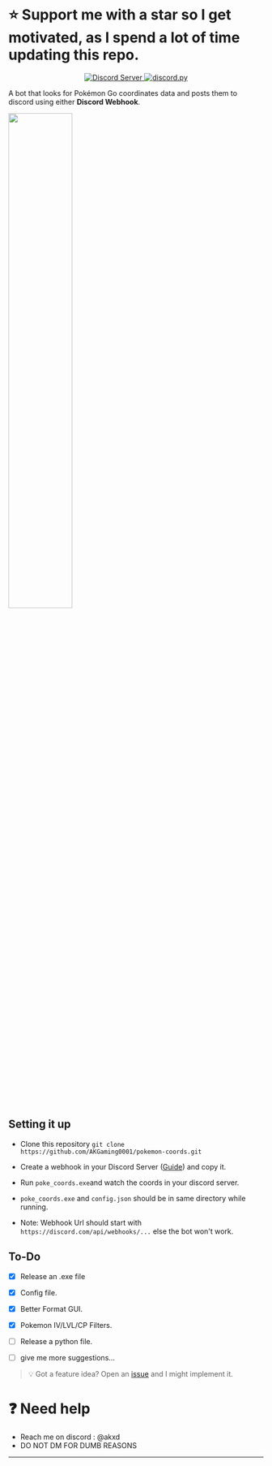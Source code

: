 # ⭐ Support me with a star so I get motivated, as I spend a lot of time updating this repo.


<p align="center">
  <a href="https://pokemonpgs.github.io/discord">
    <img src="https://discordapp.com/api/guilds/780052013924220968/widget.png?style=shield" alt="Discord Server">
  </a>

  <a href="https://github.com/Rapptz/discord.py/">
     <img src="https://img.shields.io/badge/discord-py-blue.svg" alt="discord.py">
  </a>
</p>

<p align="center"> 
<!-- [![Donate Bitcoin](https://img.shields.io/badge/BTC-bc1q7jjh9v0qdht3jzh7tdl4kkkqqxev8chwauuxh6-E38B29.svg?style=flat-square&logo=bitcoin)](https://chart.googleapis.com/chart?chs=250x250&cht=qr&chl=bc1q7jjh9v0qdht3jzh7tdl4kkkqqxev8chwauuxh6) [![Donate Ethereum](https://img.shields.io/badge/ETH-0xe468aF4fC5f592b5517c6f0860B6D149238fcE52-4E8EE9.svg?style=flat-square&logo=ethereum)](https://chart.googleapis.com/chart?chs=250x250&cht=qr&chl=0xe468aF4fC5f592b5517c6f0860B6D149238fcE52)
</p> -->
	

A bot that looks for Pokémon Go coordinates data and posts them to discord using either **Discord Webhook**.


<!-- ![image](https://cdn.discordapp.com/attachments/870663313053323295/953759090578952222/158576048-b42da403-60e2-4968-9373-3d0258e317be.png) -->
<!-- <img src="https://user-images.githubusercontent.com/69800494/158576048-b42da403-60e2-4968-9373-3d0258e317be.png" width=50% height=50%> -->
	
<img src="https://user-images.githubusercontent.com/69800494/162617428-98384115-2bf3-43c1-acde-ab011b281a47.png" width=50% height=50%>
<!-- - ~~Install all requirements `pip install -r requirements.txt` in cmd prompt `will add python src later]`~~ -->	

## Setting it up
- Clone this repository `git clone https://github.com/AKGaming0001/pokemon-coords.git`
- Create a webhook in your Discord Server ([Guide](https://support.discord.com/hc/en-us/articles/228383668-Intro-to-Webhooks)) and copy it.
- Run `poke_coords.exe`and watch the coords in your discord server.
- `poke_coords.exe` and `config.json` should be in same directory while running.

- Note: Webhook Url should start with `https://discord.com/api/webhooks/...` else the bot won't work.
## To-Do

- [x] Release an .exe file
- [x] Config file.
- [x] Better Format GUI.
- [x] Pokemon IV/LVL/CP Filters.
- [ ] Release a python file. 
- [ ] give me more suggestions...


>  💡 Got a feature idea? Open an [issue](https://github.com/AKGaming0001/pokemon-coords/issues/new?assignees=&labels=enhancement&template=feature-request---.md) and I might implement it.
 
# ❓ Need help 
- Reach me on discord : @akxd
- DO NOT DM FOR DUMB REASONS
-----------
	
